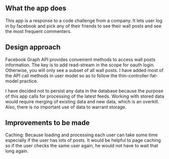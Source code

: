 ## What the app does
This app is a response to a code challenge from a company. It lets user log in by facebook and pick any of their friends to see their wall posts and see the most frequent commenters.

## Design approach
Facebook Graph API provides convenient methods to access wall posts information. The key is to add read-stream in the scope for oauth login. Otherwise, you will only see a subset of all wall posts. I have added most of the API call methods in user model so as to follow the thin-controller-fat-model practice. 

I have decided not to persist any data in the database because the purpose of this app calls for processing of the latest feeds. Working with stored data would require merging of existing data and new data, which is an overkill. Also, there is no important use of data to warrant storage.


## Improvements to be made
Caching: Because loading and processing each user can take some time especially if the user has lots of posts. It would be helpful to page caching so if the user checks the same user again, he would not have to wait that long again. 


